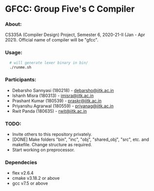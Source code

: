 # GFCC: Group Five's C Compiler

### About:
CS335A (Compiler Design) Project, Semester 6, 2020-21-II (Jan - Apr 2021).
Official name of compiler will be "gfcc".

### Usage:
```bash
  # will generate lexer binary in bin/
  ./runme.sh  
```

### Participants:
 - Debarsho Sannyasi (180218) - debarsho@iitk.ac.in
 - Ishanh Misra (180313) - imisra@iitk.ac.in
 - Prashant Kumar (180539) - praskr@iitk.ac.in
 - Priyanshu Agrarwal (180559) - priyanag@iitk.ac.in
 - Rwit Panda (180635) - rwit@iitk.ac.in

### TODO:
 - Invite others to this repository privately.
 - [DONE] Make folders "bin", "inc", "obj", "shared_obj", "src", etc. and makefile. Change structure as required.
 - Start working on preprocessor.

### Dependecies
 - flex v2.6.4
 - cmake v3.18.2 or above
 - gcc v7.5 or above